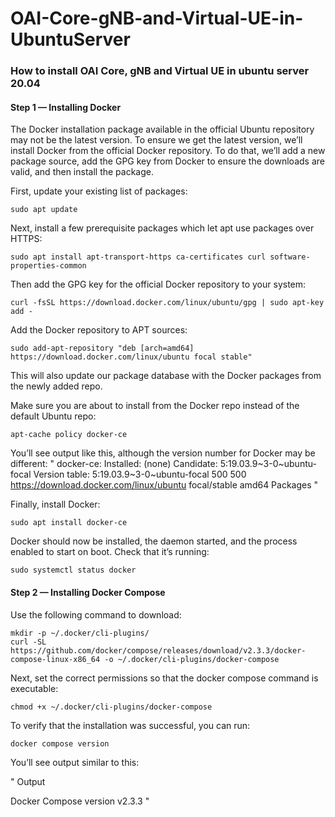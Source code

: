 # OAI-Core-gNB-and-Virtual-UE-in-UbuntuServer
### How to install OAI Core, gNB and Virtual UE in ubuntu server 20.04
#### Step 1 — Installing Docker
The Docker installation package available in the official Ubuntu repository may not be the latest version. To ensure we get the latest version, we’ll install Docker from the official Docker repository. To do that, we’ll add a new package source, add the GPG key from Docker to ensure the downloads are valid, and then install the package.

First, update your existing list of packages:

```
sudo apt update
```
Next, install a few prerequisite packages which let apt use packages over HTTPS:

```
sudo apt install apt-transport-https ca-certificates curl software-properties-common
```
Then add the GPG key for the official Docker repository to your system:

```
curl -fsSL https://download.docker.com/linux/ubuntu/gpg | sudo apt-key add -
```
Add the Docker repository to APT sources:

```
sudo add-apt-repository "deb [arch=amd64] https://download.docker.com/linux/ubuntu focal stable"
```

This will also update our package database with the Docker packages from the newly added repo.

Make sure you are about to install from the Docker repo instead of the default Ubuntu repo:

```
apt-cache policy docker-ce
```

You’ll see output like this, although the version number for Docker may be different:
"
docker-ce:
  Installed: (none)
  Candidate: 5:19.03.9~3-0~ubuntu-focal
  Version table:
     5:19.03.9~3-0~ubuntu-focal 500
        500 https://download.docker.com/linux/ubuntu focal/stable amd64 Packages 
        "

Finally, install Docker:

```
sudo apt install docker-ce
```
Docker should now be installed, the daemon started, and the process enabled to start on boot. Check that it’s running:

```
sudo systemctl status docker
```
#### Step 2 — Installing Docker Compose

Use the following command to download:

```
mkdir -p ~/.docker/cli-plugins/
curl -SL https://github.com/docker/compose/releases/download/v2.3.3/docker-compose-linux-x86_64 -o ~/.docker/cli-plugins/docker-compose
```

Next, set the correct permissions so that the docker compose command is executable:

```
chmod +x ~/.docker/cli-plugins/docker-compose
```

To verify that the installation was successful, you can run:

```
docker compose version
```
You’ll see output similar to this:

"
Output

Docker Compose version v2.3.3
"



        
